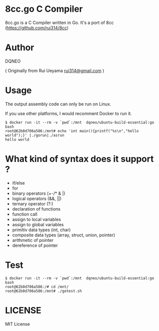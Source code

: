 # 8cc.go C Compiler

8cc.go is a C Compiler written in Go. It's a port of 8cc (https://github.com/rui314/8cc)

# Author

DQNEO

( Originally from Rui Ueyama rui314@gmail.com )

# Usage

The output assembly code can only be run on Linux.

If you use other platforms, I would recomment Docker to run it.


```
$ docker run -it --rm -v `pwd`:/mnt  dqneo/ubuntu-build-essential:go bash
root@62b0d706a586:/mnt# echo 'int main(){printf("%s\n","hello world");}' |./gorun|./asrun
hello world
```
# What kind of syntax does it support ?

* if/else
* for
* binary operators (+-/* & |)
* logical operators (&&, ||)
* ternary operator (?:)
* declaration of functions
* function call
* assign to local variables
* assign to global variables
* primitiv data types (int, char)
* composite data types (array, struct, union, pointer)
* arithmetic of pointer
* dereference of pointer

# Test

```
$ docker run -it --rm -v `pwd`:/mnt  dqneo/ubuntu-build-essential:go bash
root@62b0d706a586:/# cd /mnt/
root@62b0d706a586:/mnt# ./gotest.sh
```

# LICENSE
MIT License
